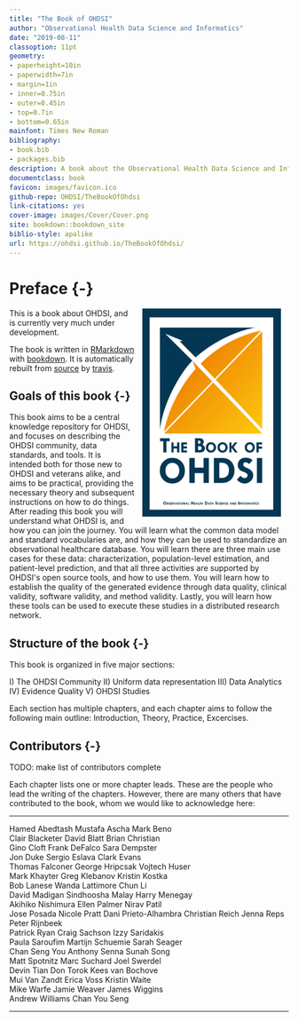 ```yaml
--- 
title: "The Book of OHDSI"
author: "Observational Health Data Science and Informatics"
date: "2019-08-11"
classoption: 11pt      
geometry:
- paperheight=10in 
- paperwidth=7in
- margin=1in
- inner=0.75in
- outer=0.45in
- top=0.7in
- bottom=0.65in
mainfont: Times New Roman
bibliography:
- book.bib
- packages.bib
description: A book about the Observational Health Data Science and Informatics (OHDS). It described the OHDSI community, open standards and open source software.
documentclass: book
favicon: images/favicon.ico
github-repo: OHDSI/TheBookOfOhdsi
link-citations: yes
cover-image: images/Cover/Cover.png
site: bookdown::bookdown_site
biblio-style: apalike
url: https://ohdsi.github.io/TheBookOfOhdsi/
---
```




# Preface {-}

<img src="images/Cover/Cover.png" width="250" height="375" alt="Cover image" align="right" style="margin: 0 1em 0 1em" /> This is a book about OHDSI, and is currently very much under development. 

The book is written in [RMarkdown](https://rmarkdown.rstudio.com) with [bookdown](https://bookdown.org). It is automatically rebuilt from [source](https://github.com/OHDSI/TheBookOfOhdsi) by [travis](http://travis-ci.org/). 

## Goals of this book {-}

This book aims to be a central knowledge repository for OHDSI, and focuses on describing the OHDSI community, data standards, and tools. It is intended both for those new to OHDSI and veterans alike, and aims to be practical, providing the necessary theory and subsequent instructions on how to do things. After reading this book you will understand what OHDSI is, and how you can join the journey. You will learn what the common data model and standard vocabularies are, and how they can be used to standardize an observational healthcare database. You will learn there are three main use cases for these data: characterization, population-level estimation, and patient-level prediction, and that all three activities are supported by OHDSI's open source tools, and how to use them. You will learn how to establish the quality of the generated evidence through data quality, clinical validity, software validity, and method validity. Lastly, you will learn how these tools can be used to execute these studies in a distributed research network.

## Structure of the book {-}

This book is organized in five major sections: 

I) The OHDSI Community
II) Uniform data representation
III) Data Analytics
IV) Evidence Quality
V) OHDSI Studies

Each section has multiple chapters, and each chapter aims to follow the following main outline: Introduction, Theory, Practice, Excercises. 

## Contributors {-}

TODO: make list of contributors complete

Each chapter lists one or more chapter leads. These are the people who lead the writing of the chapters. However, there are many others that have contributed to the book, whom we would like to acknowledge here:


------------------  -----------------  ---------------------
Hamed Abedtash      Mustafa Ascha      Mark Beno            
Clair Blacketer     David Blatt        Brian Christian      
Gino Cloft          Frank DeFalco      Sara Dempster        
Jon Duke            Sergio Eslava      Clark Evans          
Thomas Falconer     George Hripcsak    Vojtech Huser        
Mark Khayter        Greg Klebanov      Kristin Kostka       
Bob Lanese          Wanda Lattimore    Chun Li              
David Madigan       Sindhoosha Malay   Harry Menegay        
Akihiko Nishimura   Ellen Palmer       Nirav Patil          
Jose Posada         Nicole Pratt       Dani Prieto-Alhambra 
Christian Reich     Jenna Reps         Peter Rijnbeek       
Patrick Ryan        Craig Sachson      Izzy Saridakis       
Paula Saroufim      Martijn Schuemie   Sarah Seager         
Chan Seng You       Anthony Senna      Sunah Song           
Matt Spotnitz       Marc Suchard       Joel Swerdel         
Devin Tian          Don Torok          Kees van Bochove     
Mui Van Zandt       Erica Voss         Kristin Waite        
Mike Warfe          Jamie Weaver       James Wiggins        
Andrew Williams     Chan You Seng                           
------------------  -----------------  ---------------------

